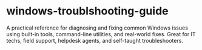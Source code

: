 # windows-troublshooting-guide
A practical reference for diagnosing and fixing common Windows issues using built-in tools, command-line utilities, and real-world fixes. Great for IT techs, field support, helpdesk agents, and self-taught troubleshooters.
